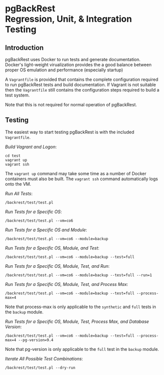 # pgBackRest <br/> Regression, Unit, & Integration Testing

## Introduction

pgBackRest uses Docker to run tests and generate documentation. Docker's light-weight virualization provides the a good balance between proper OS emulation and performance (especially startup)

A `Vagrantfile` is provided that contains the complete configuration required to run pgBackRest tests and build documentation. If Vagrant is not suitable then the `Vagrantfile` still contains the configuration steps required to build a test system.

Note that this is not required for normal operation of pgBackRest.

## Testing

The easiest way to start testing pgBackRest is with the included `Vagrantfile`.

_Build Vagrant and Logon_:
```
cd test
vagrant up
vagrant ssh
```
The `vagrant up` command may take some time as a number of Docker containers must also be built. The `vagrant ssh` command automatically logs onto the VM.

_Run All Tests_:
```
/backrest/test/test.pl
```
_Run Tests for a Specific OS_:
```
/backrest/test/test.pl --vm=co6
```
_Run Tests for a Specific OS and Module_:
```
/backrest/test/test.pl --vm=co6 --module=backup
```
_Run Tests for a Specific OS, Module, and Test_:
```
/backrest/test/test.pl --vm=co6 --module=backup --test=full
```
_Run Tests for a Specific OS, Module, Test, and Run_:
```
/backrest/test/test.pl --vm=co6 --module=backup --test=full --run=1
```
_Run Tests for a Specific OS, Module, Test, and Process Max_:
```
/backrest/test/test.pl --vm=co6 --module=backup --test=full --process-max=4
```
Note that process-max is only applicable to the `synthetic` and `full` tests in the `backup` module.

_Run Tests for a Specific OS, Module, Test, Process Max, and Database Version_:
```
/backrest/test/test.pl --vm=co6 --module=backup --test=full --process-max=4 --pg-version=9.4
```
Note that pg-version is only applicable to the `full` test in the `backup` module.

_Iterate All Possible Test Combinations_:
```
/backrest/test/test.pl --dry-run
```
